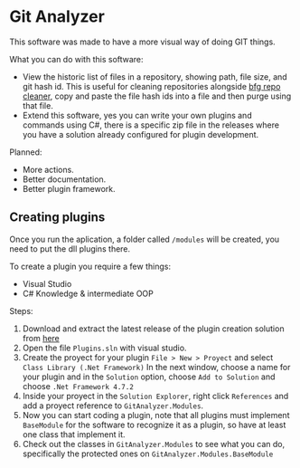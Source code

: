 # Git Analyzer

This software was made to have a more visual way of doing GIT things.

What you can do with this software:
- View the historic list of files in a repository, showing path, file size, and git hash id. This is useful for cleaning repositories alongside [bfg repo cleaner](https://rtyley.github.io/bfg-repo-cleaner/), copy and paste the file hash ids into a file and then purge using that file.
- Extend this software, yes you can write your own plugins and commands using C#, there is a specific zip file in the releases where you have a solution already configured for plugin development.

Planned:
- More actions.
- Better documentation.
- Better plugin framework.

## Creating plugins
Once you run the aplication, a folder called `/modules` will be created, you need to put the dll plugins there.

To create a plugin you require a few things:
- Visual Studio
- C# Knowledge & intermediate OOP

Steps:
1. Download and extract the latest release of the plugin creation solution from [here](https://github.com/Tilation/git-analyzer/releases/latest)
2. Open the file `Plugins.sln` with visual studio.
3. Create the proyect for your plugin `File > New > Proyect` and select `Class Library (.Net Framework)` In the next window, choose a name for your plugin and in the `Solution` option, choose `Add to Solution` and choose `.Net Framework 4.7.2`
4. Inside your proyect in the `Solution Explorer`, right click `References` and add a proyect reference to `GitAnalyzer.Modules`.
5. Now you can start coding a plugin, note that all plugins must implement `BaseModule` for the software to recognize it as a plugin, so have at least one class that implement it.
6. Check out the classes in `GitAnalyzer.Modules` to see what you can do, specifically the protected ones on `GitAnalyzer.Modules.BaseModule`
